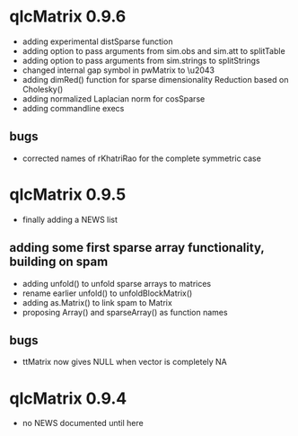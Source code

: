 # qlcMatrix 0.9.6

* adding experimental distSparse function
* adding option to pass arguments from sim.obs and sim.att to splitTable
* adding option to pass arguments from sim.strings to splitStrings
* changed internal gap symbol in pwMatrix to \u2043
* adding dimRed() function for sparse dimensionality Reduction based on Cholesky()
* adding normalized Laplacian norm for cosSparse
* adding commandline execs

## bugs
* corrected names of rKhatriRao for the complete symmetric case

# qlcMatrix 0.9.5
* finally adding a NEWS list

## adding some first sparse array functionality, building on spam
* adding unfold() to unfold sparse arrays to matrices
* rename earlier unfold() to unfoldBlockMatrix()
* adding as.Matrix() to link spam to Matrix
* proposing Array() and sparseArray() as function names

## bugs
* ttMatrix now gives NULL when vector is completely NA

# qlcMatrix 0.9.4

* no NEWS documented until here
